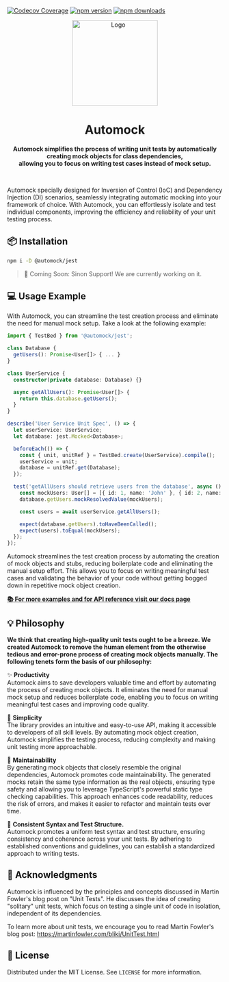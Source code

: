 [![Codecov Coverage](https://img.shields.io/codecov/c/github/automock/automock/master.svg?style=flat-square)](https://codecov.io/gh/automock/automock)
[![npm version](https://img.shields.io/npm/v/@automock/jest/latest?label=%40automock%2Fjest)](https://npmjs.org/package/@automock/jest "View this project on npm")
[![npm downloads](https://img.shields.io/npm/dm/@automock/jest.svg?label=%40automock%2Fjest)](https://npmjs.org/package/@automock/jest "View this project on npm")

<p align="center">
  <img width="200" src="https://raw.githubusercontent.com/omermorad/automock/master/logo.png" alt="Logo" />
</p>

<h1 align="center">Automock</h1>

<p align="center">
<strong>Automock simplifies the process of writing unit tests by automatically creating mock objects for class dependencies, <br>
allowing you to focus on writing test cases instead of mock setup.</strong>
</p>

<br>

Automock specially designed for Inversion of Control (IoC) and Dependency Injection (DI) scenarios, seamlessly
integrating automatic mocking into your framework of choice. With Automock, you can effortlessly isolate and test
individual components, improving the efficiency and reliability of your unit testing process.

## :package: Installation

```bash
npm i -D @automock/jest
```

> 👷 Coming Soon: Sinon Support! We are currently working on it.

## :computer: Usage Example

With Automock, you can streamline the test creation process and eliminate the need for manual mock setup. Take a look at
the following example:

```typescript
import { TestBed } from '@automock/jest';

class Database {
  getUsers(): Promise<User[]> { ... }
}

class UserService {
  constructor(private database: Database) {}

  async getAllUsers(): Promise<User[]> {
    return this.database.getUsers();
  }
}

describe('User Service Unit Spec', () => {
  let userService: UserService;
  let database: jest.Mocked<Database>;

  beforeEach(() => {
    const { unit, unitRef } = TestBed.create(UserService).compile();
    userService = unit;
    database = unitRef.get(Database);
  });

  test('getAllUsers should retrieve users from the database', async () => {
    const mockUsers: User[] = [{ id: 1, name: 'John' }, { id: 2, name: 'Jane' }];
    database.getUsers.mockResolvedValue(mockUsers);

    const users = await userService.getAllUsers();

    expect(database.getUsers).toHaveBeenCalled();
    expect(users).toEqual(mockUsers);
  });
});
```

Automock streamlines the test creation process by automating the creation of mock objects and stubs, reducing
boilerplate code and eliminating the manual setup effort. This allows you to focus on writing meaningful test cases and
validating the behavior of your code without getting bogged down in repetitive mock object creation.

**[:books: For more examples and for API reference visit our docs page](https://github.com/automock/automock/blob/master/docs/automock.md)**

## :bulb: Philosophy

**We think that creating high-quality unit tests ought to be a breeze. We created Automock to remove the human element
from the otherwise tedious and error-prone process of creating mock objects manually. The following tenets form the
basis of our philosophy:**

✨ **Productivity** \
Automock aims to save developers valuable time and effort by automating the process of creating mock objects. It
eliminates the need for manual mock setup and reduces boilerplate code, enabling you to focus on writing meaningful test
cases and improving code quality.

:rocket: **Simplicity** \
The library provides an intuitive and easy-to-use API, making it accessible to developers of all skill levels. By
automating mock object creation, Automock simplifies the testing process, reducing complexity and making unit testing
more approachable.

🔧 **Maintainability** \
By generating mock objects that closely resemble the original dependencies, Automock promotes code maintainability. The
generated mocks retain the same type information as the real objects, ensuring type safety and allowing you to leverage
TypeScript's powerful static type checking capabilities. This approach enhances code readability, reduces the risk of
errors, and makes it easier to refactor and maintain tests over time.

📐 **Consistent Syntax and Test Structure.** \
Automock promotes a uniform test syntax and test structure, ensuring consistency and coherence across your unit tests.
By adhering to established conventions and guidelines, you can establish a standardized approach to writing tests.

## :bookmark_tabs: Acknowledgments

Automock is influenced by the principles and concepts discussed in Martin Fowler's blog post on "Unit Tests". He
discusses the idea of creating "solitary" unit tests, which focus on testing a single unit of code in isolation,
independent of its dependencies.

To learn more about unit tests, we encourage you to read Martin Fowler's blog post:
https://martinfowler.com/bliki/UnitTest.html

## :scroll: License

Distributed under the MIT License. See `LICENSE` for more information.
